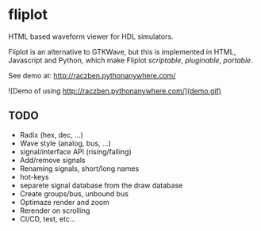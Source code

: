 # fliplot
HTML based waveform viewer for HDL simulators.

Fliplot is an alternative to GTKWave, but this is implemented in HTML, Javascript and Python, which
make Fliplot *scriptable*, *pluginable*, *portable*.

See demo at: http://raczben.pythonanywhere.com/

![Demo of using http://raczben.pythonanywhere.com/](demo.gif)

## TODO

 - Radix (hex, dec, ...)
 - Wave style (analog, bus, ...)
 - signal/interface API (rising/falling)
 - Add/remove signals
 - Renaming signals, short/long names
 - hot-keys
 - separete signal database from the draw database
 - Create groups/bus, unbound bus
 - Optimaze render and zoom
 - Rerender on scrolling
 - CI/CD, test, etc...
